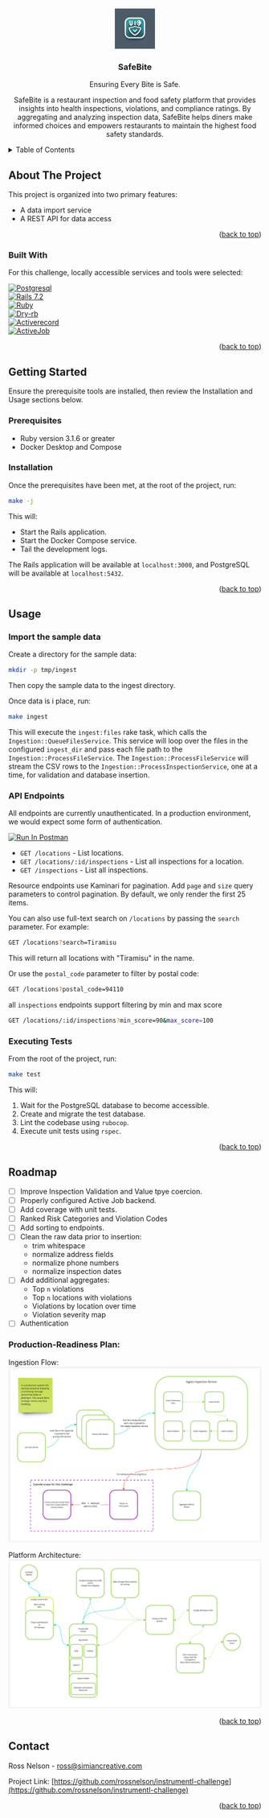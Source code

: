 <!-- Improved compatibility of back to top link: See: https://github.com/othneildrew/Best-README-Template/pull/73 -->
<a name="readme-top"></a>

<!-- PROJECT LOGO -->
<br />
<div align="center">
  <a href="https://github.com/rossnelson/instrumentl-challenge">
    <img src="assets/logo.jpeg" alt="Logo" width="80" height="80">
  </a>

  <h3 align="center">SafeBite</h3>

  <p align="center">
    Ensuring Every Bite is Safe.
  </p>

  <p align="center">
    SafeBite is a restaurant inspection and food safety platform that provides
    insights into health inspections, violations, and compliance ratings. 
    By aggregating and analyzing inspection data, SafeBite helps diners make 
    informed choices and empowers restaurants to maintain the highest food safety standards.
  </p>
</div>

<!-- TABLE OF CONTENTS -->
<details>
  <summary>Table of Contents</summary>
  <ol>
    <li>
      <a href="#about-the-project">About The Project</a>
      <ul>
        <li><a href="#built-with">Built With</a></li>
      </ul>
    </li>
    <li>
      <a href="#getting-started">Getting Started</a>
      <ul>
        <li><a href="#prerequisites">Prerequisites</a></li>
        <li><a href="#installation">Installation</a></li>
      </ul>
    </li>
    <li>
      <a href="#usage">Usage</a>
      <ul>
        <li><a href="#import-the-sample-data">Import Sample Data</a></li>
        <li><a href="#api-endpoints">API Endpoints</a></li>
        <li><a href="#convenience-scripts">Convenience Scripts</a></li>
      </ul>
    </li>
    <li><a href="#roadmap">Roadmap</a></li>
  </ol>
</details>

<!-- ABOUT THE PROJECT -->
## About The Project

This project is organized into two primary features:
* A data import service
* A REST API for data access

<p align="right">(<a href="#readme-top">back to top</a>)</p>

### Built With

For this challenge, locally accessible services and tools were selected:

[![Postgresql][Postgresql]][Postgresql-url]  
[![Rails 7.2][Rails72]][Rails72-url]  
[![Ruby][Ruby]][Ruby-url]  
[![Dry-rb][Dry-rb]][Dry-rb-url]  
[![Activerecord][Activerecord]][Activerecord-url]  
[![ActiveJob][ActiveJob]][ActiveJob-url]  

<p align="right">(<a href="#readme-top">back to top</a>)</p>

<!-- GETTING STARTED -->
## Getting Started

Ensure the prerequisite tools are installed, then review the Installation and
Usage sections below.

### Prerequisites

* Ruby version 3.1.6 or greater
* Docker Desktop and Compose

### Installation

Once the prerequisites have been met, at the root of the project, run:

```sh
make -j
```

This will:
- Start the Rails application.
- Start the Docker Compose service.
- Tail the development logs.

The Rails application will be available at `localhost:3000`, and PostgreSQL will
be available at `localhost:5432`. 

<p align="right">(<a href="#readme-top">back to top</a>)</p>

<!-- USAGE EXAMPLES -->
## Usage

### Import the sample data

Create a directory for the sample data:

```sh
mkdir -p tmp/ingest
```

Then copy the sample data to the ingest directory.

Once data is i place, run:

```sh
make ingest
```

This will execute the `ingest:files` rake task, which calls the
`Ingestion::QueueFilesService`. This service will loop over the files in the
configured `ingest_dir` and pass each file path to the
`Ingestion::ProcessFileService`. The `Ingestion::ProcessFileService` will stream
the CSV rows to the `Ingestion::ProcessInspectionService`, one at a time, for
validation and database insertion.

### API Endpoints

All endpoints are currently unauthenticated. In a production environment, we
would expect some form of authentication.

[<img src="https://run.pstmn.io/button.svg" alt="Run In Postman" style="width: 128px; height: 32px;">](https://www.postman.com/simiancreative/workspace/safebite/collection/198142-10dd47ee-dbea-4b82-a9e5-8e740bae1b15?action=share&creator=198142)

- `GET /locations` - List locations.
- `GET /locations/:id/inspections` - List all inspections for a location.
- `GET /inspections` - List all inspections.

Resource endpoints use Kaminari for pagination. Add `page` and `size` query
parameters to control pagination. By default, we only render the first 25 items. 

You can also use full-text search on `/locations` by passing the `search`
parameter. For example:

```sh
GET /locations?search=Tiramisu
```

This will return all locations with "Tiramisu" in the name.

Or use the `postal_code` parameter to filter by postal code:

```sh
GET /locations?postal_code=94110
```

all `inspections` endpoints support filtering by min and max score

```sh
GET /locations/:id/inspections?min_score=90&max_score=100
```

### Executing Tests

From the root of the project, run:

```sh
make test
```

This will:
1. Wait for the PostgreSQL database to become accessible.
2. Create and migrate the test database.
3. Lint the codebase using `rubocop`.
4. Execute unit tests using `rspec`.

<p align="right">(<a href="#readme-top">back to top</a>)</p>

<!-- ROADMAP -->
## Roadmap

- [ ] Improve Inspection Validation and Value tpye coercion.
- [ ] Properly configured Active Job backend.
- [ ] Add coverage with unit tests.
- [ ] Ranked Risk Categories and Violation Codes
- [ ] Add sorting to endpoints.
- [ ] Clean the raw data prior to insertion:
    - trim whitespace
    - normalize address fields
    - normalize phone numbers
    - normalize inspection dates
- [ ] Add additional aggregates:
    - Top `n` violations
    - Top `n` locations with violations
    - Violations by location over time
    - Violation severity map
- [ ] Authentication

### Production-Readiness Plan:

Ingestion Flow:
![Ingestion FLow](/assets/ingestion-flow.jpg "Ingestion Flow")

Platform Architecture:
![Platform Architecture](/assets/platform-architecture.jpg "Platform Architecture")

<p align="right">(<a href="#readme-top">back to top</a>)</p>

<!-- CONTACT -->
## Contact

Ross Nelson - ross@simiancreative.com

Project Link: [https://github.com/rossnelson/instrumentl-challenge](https://github.com/rossnelson/instrumentl-challenge)

<p align="right">(<a href="#readme-top">back to top</a>)</p>


<!-- MARKDOWN LINKS & IMAGES -->
<!-- https://www.markdownguide.org/basic-syntax/#reference-style-links -->
[Postgresql]: https://img.shields.io/badge/PostgreSQL-4169E1?style=for-the-badge&logo=postgresql&logoColor=white
[Postgresql-url]: https://www.postgresql.org/

[Rails72]: https://img.shields.io/badge/Rails_7.2-D30001?style=for-the-badge&logo=rubyonrails&logoColor=white
[Rails72-url]: https://rubyonrails.org/

[Ruby]: https://img.shields.io/badge/Ruby-CC342D?style=for-the-badge&logo=ruby&logoColor=white
[Ruby-url]: https://www.ruby-lang.org

[Dry-rb]: https://img.shields.io/badge/Dryrb-306d7d?style=for-the-badge&logo=rubygems&logoColor=white
[Dry-rb-url]: https://dry-rb.org

[Activerecord]: https://img.shields.io/badge/Activerecord-e9573f?style=for-the-badge&logo=rubygems&logoColor=white
[Activerecord-url]: https://rubygems.org/gems/activerecord/versions/5.0.0.1

[ActiveJob]: https://img.shields.io/badge/Activejob-5B3F8C?style=for-the-badge&logo=rubygems&logoColor=white
[ActiveJob-url]: https://guides.rubyonrails.org/active_job_basics.html
